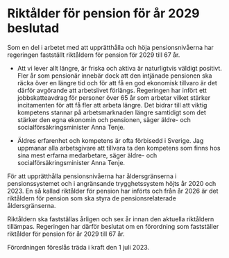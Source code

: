 # Riktålder för pension för år 2029 beslutad

Som en del i arbetet med att upprätthålla och höja pensionsnivåerna har regeringen fastställt riktåldern för pension för 2029 till 67 år.

- Att vi lever allt längre, är friska och aktiva är naturligtvis väldigt positivt. Fler år som pensionär innebär dock att den intjänade pensionen ska räcka över en längre tid och för att få en god ekonomisk tillvaro är det därför avgörande att arbetslivet förlängs. Regeringen har infört ett jobbskatteavdrag för personer över 65 år som arbetar vilket stärker incitamenten för att få fler att arbeta längre. Det bidrar till att viktig kompetens stannar på arbetsmarknaden längre samtidigt som det stärker den egna ekonomin och
pensionen, säger äldre- och socialförsäkringsminister Anna Tenje.

- Äldres erfarenhet och kompetens är ofta förbisedd i Sverige. Jag uppmanar alla arbetsgivare att tillvara ta den kompetens som finns hos sina mest erfarna medarbetare, säger äldre- och socialförsäkringsminister Anna Tenje.

För att upprätthålla pensionsnivåerna har åldersgränserna i pensionssystemet och i angränsande trygghetssystem höjts år 2020 och 2023. En så kallad riktålder för pension har införts och från år 2026 är det riktåldern för pension som ska styra de pensionsrelaterade åldersgränserna.

Riktåldern ska fastställas årligen och sex år innan den aktuella riktåldern tillämpas. Regeringen har därför beslutat om en förordning som fastställer riktålder för pension för år 2029 till 67 år.

Förordningen föreslås träda i kraft den 1 juli 2023.

